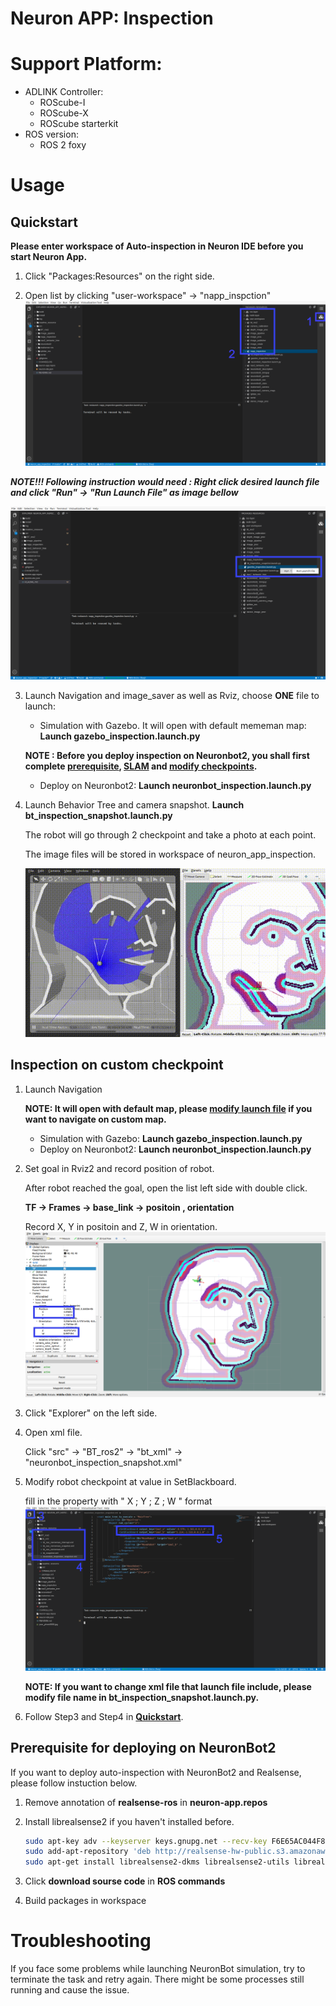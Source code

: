 # Neuron APP: Inspection

# Support Platform:

* ADLINK Controller:
  - ROScube-I
  - ROScube-X
  - ROScube starterkit
* ROS version:
  - ROS 2 foxy

# Usage

## Quickstart

**Please enter workspace of Auto-inspection in Neuron IDE before you start Neuron App.**

1. Click "Packages:Resources" on the right side.

2. Open list by clicking "user-workspace" -> "napp_inspction"
     ![](readme_resource/click_resource_inspec.png)
     

***NOTE!!! Following instruction would need : Right click desired launch file and click "Run" -> "Run Launch File" as image bellow***

   ![](readme_resource/launch_inspec.png)
     

3. Launch Navigation and image_saver as well as Rviz, choose **ONE**  file to launch: 

    * Simulation with Gazebo. It will open with default mememan map: **Launch gazebo_inspection.launch.py**
    
    **NOTE : Before you deploy inspection on Neuronbot2, you shall first complete [prerequisite](#Prerequisite-for-deploying-on-NeuronBot2), [SLAM](https://github.com/Adlink-ROS/neuron_app_slam) and [modify checkpoints](#inspection-on-custom-checkpoint).**

    * Deploy on Neuronbot2: **Launch neuronbot_inspection.launch.py**

4. Launch Behavior Tree and camera snapshot. **Launch bt_inspection_snapshot.launch.py**

    The robot will go through 2 checkpoint and take a photo at each point.
    
    The image files will be stored in workspace of neuron_app_inspection.
    
    ![](readme_resource/bt_demo.gif)
    
 ## Inspection on custom checkpoint

1. Launch Navigation 

    **NOTE: It will open with default map, please [modify launch file](https://github.com/Adlink-ROS/neuron_app_navigation#navigation-on-custom-map) if you want to navigate on custom map.**
    * Simulation with Gazebo: **Launch gazebo_inspection.launch.py**
    * Deploy on Neuronbot2: **Launch neuronbot_inspection.launch.py**

2. Set goal in Rviz2 and record position of robot.

    After robot reached the goal, open the list left side with double click.
   
   **TF -> Frames -> base_link -> positoin , orientation**
   
   Record X, Y in positoin and Z, W in orientation.
   ![](readme_resource/inspect_rviz.png)


3. Click "Explorer" on the left side.

4. Open xml file.
    
    Click "src" -> "BT_ros2" -> "bt_xml" -> "neuronbot_inspection_snapshot.xml"

    
5. Modify robot checkpoint at value in SetBlackboard.

   fill in the property with " X ; Y ; Z ; W " format
   ![](readme_resource/modify_point.png)

   
   **NOTE: If you want to change xml file that launch file include, please modify file name in bt_inspection_snapshot.launch.py.**
   

6. Follow Step3 and Step4 in **[Quickstart](#Quickstart)**.

## Prerequisite for deploying on NeuronBot2

If you want to deploy auto-inspection with NeuronBot2 and Realsense, please follow instuction below.

1. Remove annotation of **realsense-ros** in **neuron-app.repos**
2. Install librealsense2 if you haven't installed before.

    ```bash
    sudo apt-key adv --keyserver keys.gnupg.net --recv-key F6E65AC044F831AC80A06380C8B3A55A6F3EFCDE || sudo apt-key adv --keyserver hkp://keyserver.ubuntu.com:80 --recv-key F6E65AC044F831AC80A06380C8B3A55A6F3EFCDE
    sudo add-apt-repository 'deb http://realsense-hw-public.s3.amazonaws.com/Debian/apt-repo focal main' -u
    sudo apt-get install librealsense2-dkms librealsense2-utils librealsense2-dev -y
    ````
3. Click **download sourse code** in **ROS commands**
4. Build packages in workspace

# Troubleshooting

If you face some problems while launching NeuronBot simulation, try to terminate the task and retry again.
There might be some processes still running and cause the issue.